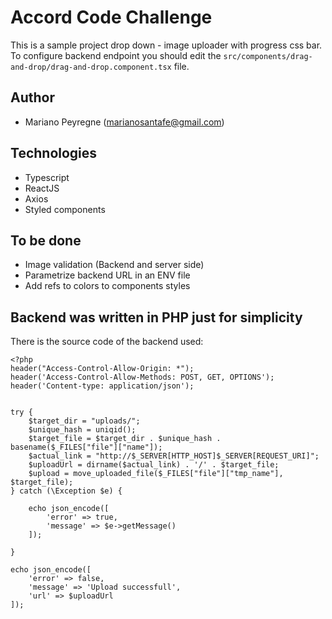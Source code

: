# Accord Code Challenge
This is a sample project drop down - image uploader with progress css bar. 
To configure backend endpoint you should edit the `src/components/drag-and-drop/drag-and-drop.component.tsx` file.

## Author
- Mariano Peyregne (marianosantafe@gmail.com)

## Technologies
- Typescript
- ReactJS
- Axios
- Styled components

## To be done
- Image validation (Backend and server side)
- Parametrize backend URL in an ENV file
- Add refs to colors to components styles

## Backend was written in PHP just for simplicity
There is the source code of the backend used:

```
<?php
header("Access-Control-Allow-Origin: *");
header('Access-Control-Allow-Methods: POST, GET, OPTIONS');
header('Content-type: application/json');


try {
    $target_dir = "uploads/";
    $unique_hash = uniqid();
    $target_file = $target_dir . $unique_hash . basename($_FILES["file"]["name"]);
    $actual_link = "http://$_SERVER[HTTP_HOST]$_SERVER[REQUEST_URI]";
    $uploadUrl = dirname($actual_link) . '/' . $target_file;
    $upload = move_uploaded_file($_FILES["file"]["tmp_name"], $target_file);
} catch (\Exception $e) {

    echo json_encode([
        'error' => true,
        'message' => $e->getMessage()
    ]);

}

echo json_encode([
    'error' => false,
    'message' => 'Upload successfull',
    'url' => $uploadUrl
]);
```